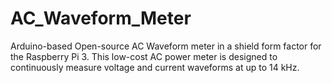 # AC_Waveform_Meter
Arduino-based Open-source AC Waveform meter in a shield form factor for the Raspberry Pi 3. This low-cost AC power meter is designed to continuously measure voltage and current waveforms at up to 14 kHz.
